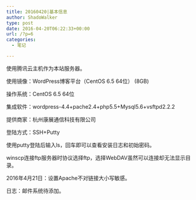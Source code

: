 ```yaml
---
title: 20160420|基本信息
author: ShadoWalker
type: post
date: 2016-04-20T06:22:33+00:00
url: /?p=6
categories:
  - 笔记

---
```

使用腾讯云主机作为本站服务器。

使用镜像：WordPress博客平台（CentOS 6.5 64位） <span class="mirror-space">(8GB)</span>

<div class="os-item-desc">
  <p>
    操作系统：CentOS 6.5 64位
  </p>
  
  <p>
    集成软件：wordpress-4.4+pache2.4+php5.5+Mysql5.6+vsftpd2.2.2
  </p>
  
  <p>
    提供商家：杭州康展通信科技有限公司
  </p>
  
  <p>
    登陆方式：SSH+Putty
  </p>
  
  <p>
    使用putty登陆后输入ls，回车即可以查看安装日志和初始密码。
  </p>
  
  <p>
    winscp连接ftp服务器时协议选择ftp，选择WebDAV虽然可以连接却无法显示目录。
  </p>
  
  <p>
    2016年4月21日：设置Apache不对链接大小写敏感。
  </p>
</div>

日志：邮件系统待添加。

<div class="os-item-desc">
  <p>
    &nbsp;
  </p>
</div>